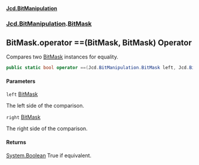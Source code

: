#### [Jcd.BitManipulation](index 'index')
### [Jcd.BitManipulation](Jcd.BitManipulation 'Jcd.BitManipulation').[BitMask](Jcd.BitManipulation.BitMask 'Jcd.BitManipulation.BitMask')

## BitMask.operator ==(BitMask, BitMask) Operator

Compares two [BitMask](Jcd.BitManipulation.BitMask 'Jcd.BitManipulation.BitMask') instances for equality.

```csharp
public static bool operator ==(Jcd.BitManipulation.BitMask left, Jcd.BitManipulation.BitMask right);
```
#### Parameters

<a name='Jcd.BitManipulation.BitMask.op_Equality(Jcd.BitManipulation.BitMask,Jcd.BitManipulation.BitMask).left'></a>

`left` [BitMask](Jcd.BitManipulation.BitMask 'Jcd.BitManipulation.BitMask')

The left side of the comparison.

<a name='Jcd.BitManipulation.BitMask.op_Equality(Jcd.BitManipulation.BitMask,Jcd.BitManipulation.BitMask).right'></a>

`right` [BitMask](Jcd.BitManipulation.BitMask 'Jcd.BitManipulation.BitMask')

The right side of the comparison.

#### Returns
[System.Boolean](https://docs.microsoft.com/en-us/dotnet/api/System.Boolean 'System.Boolean')
True if equivalent.